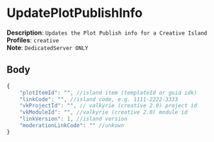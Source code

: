 # UpdatePlotPublishInfo

**Description**: `Updates the Plot Publish info for a Creative Island` \
**Profiles**: `creative` \
**Note**: `DedicatedServer ONLY`

## Body
```js
{
    "plotItemId": "", //island item (templateId or guid idk)
    "linkCode": "", //island code, e.g. 1111-2222-3333
    "vkProjectId": "", // valkyrie (creative 2.0) project id
    "vkModuleId": "", //valkyrie (creative 2.0) module id
    "linkVersion": 1, //island version
    "moderationLinkCode": "" //unkown
}
```
